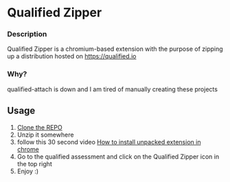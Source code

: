 # Qualified Zipper

### Description

Qualified Zipper is a chromium-based extension with the purpose of zipping up a distribution hosted on https://qualified.io

### Why?

qualified-attach is down and I am tired of manually creating these projects

## Usage

1. [Clone the REPO](https://github.com/heretere/qualified-zipper/archive/refs/heads/master.zip)
2. Unzip it somewhere
3. follow this 30 second video [How to install unpacked extension in chrome](https://www.youtube.com/watch?v=oswjtLwCUqg)
4. Go to the qualified assessment and click on the Qualified Zipper icon in the top right
5. Enjoy :)
